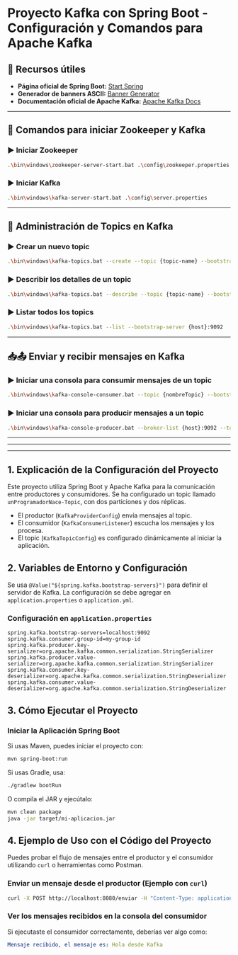 # Proyecto Kafka con Spring Boot - Configuración y Comandos para Apache Kafka

## 📌 Recursos útiles

- **Página oficial de Spring Boot:** [Start Spring](https://start.spring.io/)
- **Generador de banners ASCII:** [Banner Generator](https://devops.datenkollektiv.de/banner.txt/index.html)
- **Documentación oficial de Apache Kafka:** [Apache Kafka Docs](https://kafka.apache.org/)

---

## 🔶 Comandos para iniciar Zookeeper y Kafka

### ▶️ Iniciar Zookeeper
```sh
.\bin\windows\zookeeper-server-start.bat .\config\zookeeper.properties
```

### ▶️ Iniciar Kafka
```sh
.\bin\windows\kafka-server-start.bat .\config\server.properties
```

---

## 🔄 Administración de Topics en Kafka

### ▶️ Crear un nuevo topic
```sh
.\bin\windows\kafka-topics.bat --create --topic {topic-name} --bootstrap-server {host}:9092
```

### ▶️ Describir los detalles de un topic
```sh
.\bin\windows\kafka-topics.bat --describe --topic {topic-name} --bootstrap-server {host}:9092
```

### ▶️ Listar todos los topics
```sh
.\bin\windows\kafka-topics.bat --list --bootstrap-server {host}:9092
```

---

## 📥📤 Enviar y recibir mensajes en Kafka

### ▶️ Iniciar una consola para consumir mensajes de un topic
```sh
.\bin\windows\kafka-console-consumer.bat --topic {nombreTopic} --bootstrap-server {host}:9092
```

### ▶️ Iniciar una consola para producir mensajes a un topic
```sh
.\bin\windows\kafka-console-producer.bat --broker-list {host}:9092 --topic {topic-name}
```

---
---
---

## 1. Explicación de la Configuración del Proyecto

Este proyecto utiliza Spring Boot y Apache Kafka para la comunicación entre productores y consumidores. Se ha configurado un topic llamado `unProgramadorNace-Topic`, con dos particiones y dos réplicas.

- El productor (`KafkaProviderConfig`) envía mensajes al topic.
- El consumidor (`KafkaConsumerListener`) escucha los mensajes y los procesa.
- El topic (`KafkaTopicConfig`) es configurado dinámicamente al iniciar la aplicación.

## 2. Variables de Entorno y Configuración

Se usa `@Value("${spring.kafka.bootstrap-servers}")` para definir el servidor de Kafka. La configuración se debe agregar en `application.properties` o `application.yml`.

### Configuración en `application.properties`
```properties
spring.kafka.bootstrap-servers=localhost:9092
spring.kafka.consumer.group-id=my-group-id
spring.kafka.producer.key-serializer=org.apache.kafka.common.serialization.StringSerializer
spring.kafka.producer.value-serializer=org.apache.kafka.common.serialization.StringSerializer
spring.kafka.consumer.key-deserializer=org.apache.kafka.common.serialization.StringDeserializer
spring.kafka.consumer.value-deserializer=org.apache.kafka.common.serialization.StringDeserializer
```

## 3. Cómo Ejecutar el Proyecto

### Iniciar la Aplicación Spring Boot

Si usas Maven, puedes iniciar el proyecto con:
```sh
mvn spring-boot:run
```

Si usas Gradle, usa:
```sh
./gradlew bootRun
```

O compila el JAR y ejecútalo:
```sh
mvn clean package
java -jar target/mi-aplicacion.jar
```

## 4. Ejemplo de Uso con el Código del Proyecto

Puedes probar el flujo de mensajes entre el productor y el consumidor utilizando `curl` o herramientas como Postman.

### Enviar un mensaje desde el productor (Ejemplo con `curl`)
```sh
curl -X POST http://localhost:8080/enviar -H "Content-Type: application/json" -d '{"mensaje": "Hola desde Kafka"}'
```

### Ver los mensajes recibidos en la consola del consumidor
Si ejecutaste el consumidor correctamente, deberías ver algo como:
```yaml
Mensaje recibido, el mensaje es: Hola desde Kafka
```


